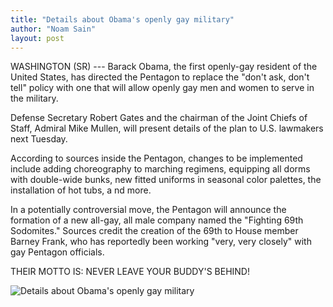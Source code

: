 ```yaml
---
title: "Details about Obama's openly gay military"
author: "Noam Sain"
layout: post
---
```


WASHINGTON (SR) --- Barack Obama, the first openly-gay resident of the United States, has directed the Pentagon to replace the "don't ask, don't tell" policy with one that will allow openly gay men and women to serve in the military.

Defense Secretary Robert Gates and the chairman of the Joint Chiefs of Staff, Admiral Mike Mullen, will present details of the plan to U.S. lawmakers next Tuesday.

According to sources inside the Pentagon, changes to be implemented include adding choreography to marching regimens, equipping all dorms with double-wide bunks, new fitted uniforms in seasonal color palettes, the installation of hot tubs, a nd more.

In a potentially controversial move, the Pentagon will announce the formation of a new all-gay, all male company named the "Fighting 69th Sodomites." Sources credit the creation of the 69th to House member Barney Frank, who has reportedly been working "very, very closely" with gay Pentagon officials.

THEIR MOTTO IS: NEVER LEAVE YOUR BUDDY'S BEHIND!

![Details about Obama's openly gay military](https://4.bp.blogspot.com/_8aN4krk1nsk/TNliD16V-yI/AAAAAAAAAgc/5iJE3ouv2Go/s1600/death-from-behind.jpg "Details about Obama's openly gay military")

